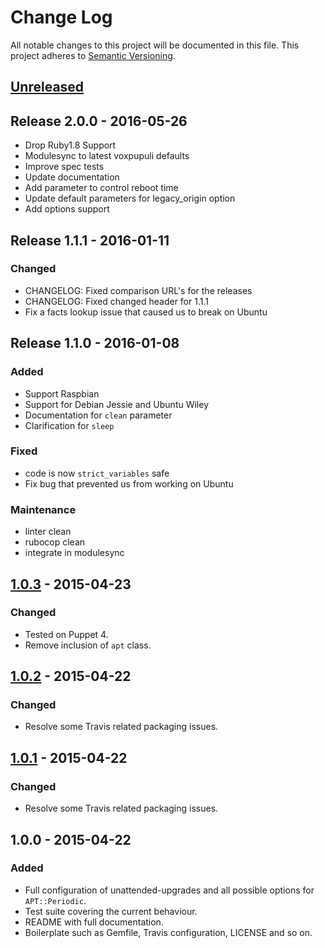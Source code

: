 # Change Log
All notable changes to this project will be documented in this file.
This project adheres to [Semantic Versioning](http://semver.org/).


## [Unreleased][unreleased]

## Release 2.0.0 - 2016-05-26
- Drop Ruby1.8 Support
- Modulesync to latest voxpupuli defaults
- Improve spec tests
- Update documentation
- Add parameter to control reboot time
- Update default parameters for legacy_origin option
- Add options support

## Release 1.1.1 - 2016-01-11
### Changed
- CHANGELOG: Fixed comparison URL's for the releases
- CHANGELOG: Fixed changed header for 1.1.1
- Fix a facts lookup issue that caused us to break on Ubuntu

## Release 1.1.0 - 2016-01-08
### Added
- Support Raspbian
- Support for Debian Jessie and Ubuntu Wiley
- Documentation for `clean` parameter
- Clarification for `sleep`

### Fixed
- code is now `strict_variables` safe
- Fix bug that prevented us from working on Ubuntu

### Maintenance
- linter clean
- rubocop clean
- integrate in modulesync


## [1.0.3] - 2015-04-23
### Changed
- Tested on Puppet 4.
- Remove inclusion of `apt` class.

## [1.0.2] - 2015-04-22
### Changed
- Resolve some Travis related packaging issues.

## [1.0.1] - 2015-04-22
### Changed
- Resolve some Travis related packaging issues.

## 1.0.0 - 2015-04-22
### Added
- Full configuration of unattended-upgrades and all possible options for `APT::Periodic`.
- Test suite covering the current behaviour.
- README with full documentation.
- Boilerplate such as Gemfile, Travis configuration, LICENSE and so on.

[unreleased]: https://github.com/voxpupuli/puppet-unattended_upgrades/compare/HEAD...1.1.1
[1.1.1]: https://github.com/voxpupuli/puppet-unattended_upgrades/compare/1.1.1...1.1.0
[1.1.0]: https://github.com/voxpupuli/puppet-unattended_upgrades/compare/1.1.0...1.0.2
[1.0.3]: https://github.com/voxpupuli/puppet-unattended_upgrades/compare/1.0.2...1.0.3
[1.0.2]: https://github.com/voxpupuli/puppet-unattended_upgrades/compare/1.0.1...1.0.2
[1.0.1]: https://github.com/voxpupuli/puppet-unattended_upgrades/compare/1.0.0...1.0.1
